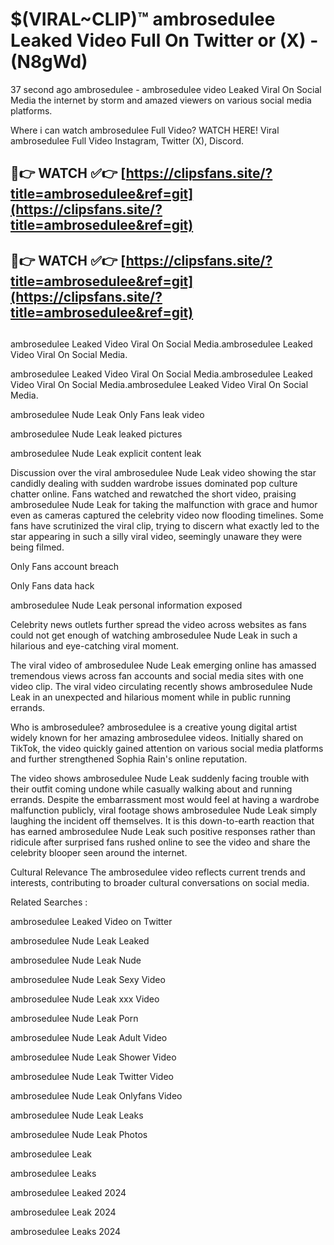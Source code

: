 # $(VIRAL~CLIP)™ ambrosedulee Leaked Video Full On Twitter or (X) -(N8gWd)
37 second ago ambrosedulee - ambrosedulee video Leaked Viral On Social Media the internet by storm and amazed viewers on various social media platforms.

Where i can watch ambrosedulee Full Video? WATCH HERE! Viral ambrosedulee Full Video Instagram, Twitter (X), Discord.

## 🔴👉 WATCH ✅👉 [https://clipsfans.site/?title=ambrosedulee&ref=git](https://clipsfans.site/?title=ambrosedulee&ref=git)
## 🔴👉 WATCH ✅👉 [https://clipsfans.site/?title=ambrosedulee&ref=git](https://clipsfans.site/?title=ambrosedulee&ref=git)
##
ambrosedulee Leaked Video Viral On Social Media.ambrosedulee Leaked Video Viral On Social Media.

ambrosedulee Leaked Video Viral On Social Media.ambrosedulee Leaked Video Viral On Social Media.ambrosedulee Leaked Video Viral On Social Media.

ambrosedulee Nude Leak Only Fans leak video

ambrosedulee Nude Leak leaked pictures

ambrosedulee Nude Leak explicit content leak

Discussion over the viral ambrosedulee Nude Leak video showing the star candidly dealing with sudden wardrobe issues dominated pop culture chatter online. Fans watched and rewatched the short video, praising ambrosedulee Nude Leak for taking the malfunction with grace and humor even as cameras captured the celebrity video now flooding timelines. Some fans have scrutinized the viral clip, trying to discern what exactly led to the star appearing in such a silly viral video, seemingly unaware they were being filmed.


Only Fans account breach

Only Fans data hack

ambrosedulee Nude Leak personal information exposed

Celebrity news outlets further spread the video across websites as fans could not get enough of watching ambrosedulee Nude Leak in such a hilarious and eye-catching viral moment.


The viral video of ambrosedulee Nude Leak emerging online has amassed tremendous views across fan accounts and social media sites with one video clip. The viral video circulating recently shows ambrosedulee Nude Leak in an unexpected and hilarious moment while in public running errands.


Who is ambrosedulee? ambrosedulee is a creative young digital artist widely known for her amazing ambrosedulee videos. Initially shared on TikTok, the video quickly gained attention on various social media platforms and further strengthened Sophia Rain's online reputation.

The video shows ambrosedulee Nude Leak suddenly facing trouble with their outfit coming undone while casually walking about and running errands. Despite the embarrassment most would feel at having a wardrobe malfunction publicly, viral footage shows ambrosedulee Nude Leak simply laughing the incident off themselves. It is this down-to-earth reaction that has earned ambrosedulee Nude Leak such positive responses rather than ridicule after surprised fans rushed online to see the video and share the celebrity blooper seen around the internet.

Cultural Relevance The ambrosedulee video reflects current trends and interests, contributing to broader cultural conversations on social media.

Related Searches :

ambrosedulee Leaked Video on Twitter

ambrosedulee Nude Leak Leaked

ambrosedulee Nude Leak Nude

ambrosedulee Nude Leak Sexy Video

ambrosedulee Nude Leak xxx Video

ambrosedulee Nude Leak Porn

ambrosedulee Nude Leak Adult Video

ambrosedulee Nude Leak Shower Video

ambrosedulee Nude Leak Twitter Video

ambrosedulee Nude Leak Onlyfans Video

ambrosedulee Nude Leak Leaks

ambrosedulee Nude Leak Photos

ambrosedulee Leak

ambrosedulee Leaks

ambrosedulee Leaked 2024

ambrosedulee Leak 2024

ambrosedulee Leaks 2024
